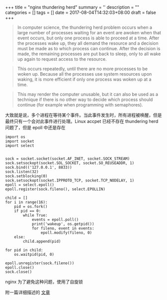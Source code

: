 
+++
title = "nginx  thundering herd"
summary = ''
description = ""
categories = []
tags = []
date = 2017-08-04T14:32:03+08:00
draft = false
+++

>In computer science, the thundering herd problem occurs when a large number of processes waiting for an event are awoken when that event occurs, but only one process is able to proceed at a time. After the processes wake up, they all demand the resource and a decision must be made as to which process can continue. After the decision is made, the remaining processes are put back to sleep, only to all wake up again to request access to the resource.

>This occurs repeatedly, until there are no more processes to be woken up. Because all the processes use system resources upon waking, it is more efficient if only one process was woken up at a time.

>This may render the computer unusable, but it can also be used as a technique if there is no other way to decide which process should continue (for example when programming with semaphores).

大致就是说，多个进程在等待某个事件。当此事件发生时，所有进程被唤醒，但是最终只有一个会对此事件进行处理。Linux accpet 已经不存在 thundering herd 问题了，但是 epoll 中还是存在

```
import os
import socket
import select


sock = socket.socket(socket.AF_INET, socket.SOCK_STREAM)
sock.setsockopt(socket.SOL_SOCKET, socket.SO_REUSEADDR, 1)
sock.bind(('127.0.0.1', 8833))
sock.listen(32)
sock.setblocking(0)
sock.setsockopt(socket.IPPROTO_TCP, socket.TCP_NODELAY, 1)
epoll = select.epoll()
epoll.register(sock.fileno(), select.EPOLLIN)

child = []
for i in range(16):
    pid = os.fork()
    if pid == 0:
        while True:
            events = epoll.poll()
            print('wakeup', os.getpid())
            for fileno, event in events:
                epoll.modify(fileno, 0)
    else:
        child.append(pid)

for pid in child:
    os.waitpid(pid, 0)

epoll.unregister(sock.fileno())
epoll.close()
sock.close()
```

nginx 为了避免这种问题，使用了自旋锁

附一篇详细描述的 [文章](http://pureage.info/2015/12/22/thundering-herd.html)
    